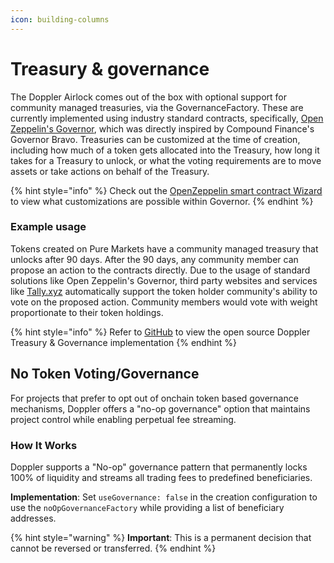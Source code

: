 ```yaml
---
icon: building-columns
---
```


# Treasury & governance

The Doppler Airlock comes out of the box with optional support for community managed treasuries, via the GovernanceFactory. These are currently implemented using industry standard contracts, specifically, [Open Zeppelin's Governor](https://docs.openzeppelin.com/contracts/4.x/api/governance), which was directly inspired by Compound Finance's Governor Bravo. Treasuries can be customized at the time of creation, including how much of a token gets allocated into the Treasury, how long it takes for a Treasury to unlock, or what the voting requirements are to move assets or take actions on behalf of the Treasury.&#x20;

{% hint style="info" %}
Check out the [OpenZeppelin smart contract Wizard](https://wizard.openzeppelin.com/#governor) to view what customizations are possible within Governor. 
{% endhint %}

### Example usage

Tokens created on Pure Markets have a community managed treasury that unlocks after 90 days. After the 90 days, any community member can propose an action to the contracts directly. Due to the usage of standard solutions like Open Zeppelin's Governor, third party websites and services like [Tally.xyz](https://tally.xyz/) automatically support the token holder community's ability to vote on the proposed action. Community members would vote with weight proportionate to their token holdings.

{% hint style="info" %}
Refer to [GitHub](https://github.com/whetstoneresearch/doppler/blob/main/src/Governance.sol) to view the open source Doppler Treasury & Governance implementation
{% endhint %}

## No Token Voting/Governance

For projects that prefer to opt out of onchain token based governance mechanisms, Doppler offers a "no-op governance" option that maintains project control while enabling perpetual fee streaming.

### How It Works

Doppler supports a "No-op" governance pattern that permanently locks 100% of liquidity and streams all trading fees to predefined beneficiaries.

**Implementation**: Set `useGovernance: false` in the creation configuration to use the `noOpGovernanceFactory` while providing a list of beneficiary addresses. 

{% hint style="warning" %}
**Important**: This is a permanent decision that cannot be reversed or transferred.
{% endhint %}
